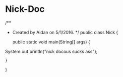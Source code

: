# Nick-Doc
/**
 * Created by Aidan on 5/1/2016.
 */
public class Nick
{

    public static void main(String[] args) {


System.out.println("nick docous sucks ass");

    }
}
